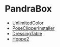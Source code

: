 # PandraBox

- [UnlimitedColor](UnlimitedColor)
- [PoseClipperInstaller](PoseClipperInstaller)
- [DressingTable](DressingTable)
- [Hoppe2](Hoppe2)